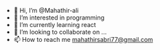 - 👋 Hi, I’m @Mahathir-ali
- 👀 I’m interested in programming 
- 🌱 I’m currently learning react
- 💞️ I’m looking to collaborate on ...
- 📫 How to reach me mahathirsabri77@gmail.com 

<!---
Mahathir-ali/Mahathir-ali is a ✨ special ✨ repository because its `README.md` (this file) appears on your GitHub profile.
You can click the Preview link to take a look at your changes.
--->
